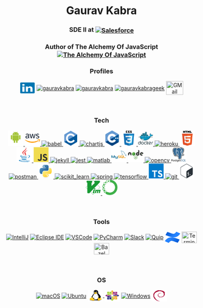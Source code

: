 <h1 align="center">Gaurav Kabra</h1>
<h3 align="center">SDE II at <a href="https://www.salesforce.com/in/" target="_blank"><img align="center" src="https://svgshare.com/i/ijr.svg" alt="Salesforce" height="60" width="60" /></a></h3>
<h3 align="center">Author of The Alchemy Of JavaScript <a href="https://www.amazon.in/dp/B0C87QB46T" target="_blank"><img align="center" src="https://github.com/kabragaurav/kabragaurav/assets/53303368/7ea165bc-d6e5-4084-bf21-7c66d4ae7c1d" alt="The Alchemy Of JavaScript" height="200" width="160" /></a></h3>

<h3 align="center">Profiles</h3>
<div align="center">
      <a href="https://linkedin.com/in/gaurav-kabra" target="blank"><img align="center" src="https://github.com/devicons/devicon/blob/v2.15.1/icons/linkedin/linkedin-original.svg" alt="gaurav-kabra" height="30" width="40" /></a>
      <a href="https://www.hackerrank.com/gauravkabra" target="blank"><img align="center" src="https://raw.githubusercontent.com/rahuldkjain/github-profile-readme-generator/master/src/images/icons/Social/hackerrank.svg" alt="gauravkabra" height="30" width="40" /></a>
      <a href="https://www.leetcode.com/gauravkabra" target="blank"><img align="center" src="https://raw.githubusercontent.com/rahuldkjain/github-profile-readme-generator/master/src/images/icons/Social/leet-code.svg" alt="gauravkabra" height="30" width="40" /></a>
      <a href="https://auth.geeksforgeeks.org/user/gauravkabrageek" target="blank"><img align="center" src="https://raw.githubusercontent.com/rahuldkjain/github-profile-readme-generator/master/src/images/icons/Social/geeks-for-geeks.svg" alt="gauravkabrageek" height="30" width="40" /></a>
      <a href='mailto:gauravkabra.official@gmail.com' ><img align="center" src='https://svgshare.com/i/ijT.svg' title='GMail' height="36" width="45" /></a>
</div>
<br/>
<br/>
<h3 align="center">Tech</h3>
<div align="center">
<a href="https://developer.android.com" target="_blank" rel="noreferrer"> <img src="https://raw.githubusercontent.com/devicons/devicon/master/icons/android/android-original-wordmark.svg" alt="android" width="40" height="40"/> </a> <a href="https://aws.amazon.com" target="_blank" rel="noreferrer"> <img src="https://raw.githubusercontent.com/devicons/devicon/master/icons/amazonwebservices/amazonwebservices-original-wordmark.svg" alt="aws" width="40" height="40"/> </a> <a href="https://babeljs.io/" target="_blank" rel="noreferrer"> <img src="https://www.vectorlogo.zone/logos/babeljs/babeljs-icon.svg" alt="babel" width="40" height="40"/> </a> <a href="https://www.cprogramming.com/" target="_blank" rel="noreferrer"> <img src="https://raw.githubusercontent.com/devicons/devicon/master/icons/c/c-original.svg" alt="c" width="40" height="40"/> </a> <a href="https://www.chartjs.org" target="_blank" rel="noreferrer"> <img src="https://www.chartjs.org/media/logo-title.svg" alt="chartjs" width="40" height="40"/> </a> <a href="https://www.w3schools.com/cpp/" target="_blank" rel="noreferrer"> <img src="https://raw.githubusercontent.com/devicons/devicon/master/icons/cplusplus/cplusplus-original.svg" alt="cplusplus" width="40" height="40"/> </a> <a href="https://www.w3schools.com/css/" target="_blank" rel="noreferrer"> <img src="https://raw.githubusercontent.com/devicons/devicon/master/icons/css3/css3-original-wordmark.svg" alt="css3" width="40" height="40"/> </a> <a href="https://www.docker.com/" target="_blank" rel="noreferrer"> <img src="https://raw.githubusercontent.com/devicons/devicon/master/icons/docker/docker-original-wordmark.svg" alt="docker" width="40" height="40"/> </a> <a href="https://heroku.com" target="_blank" rel="noreferrer"> <img src="https://www.vectorlogo.zone/logos/heroku/heroku-icon.svg" alt="heroku" width="40" height="40"/> </a> <a href="https://www.w3.org/html/" target="_blank" rel="noreferrer"> <img src="https://raw.githubusercontent.com/devicons/devicon/master/icons/html5/html5-original-wordmark.svg" alt="html5" width="40" height="40"/> </a> <a href="https://www.java.com" target="_blank" rel="noreferrer"> <img src="https://raw.githubusercontent.com/devicons/devicon/master/icons/java/java-original.svg" alt="java" width="40" height="40"/> </a> <a href="https://developer.mozilla.org/en-US/docs/Web/JavaScript" target="_blank" rel="noreferrer"> <img src="https://raw.githubusercontent.com/devicons/devicon/master/icons/javascript/javascript-original.svg" alt="javascript" width="40" height="40"/> </a> <a href="https://jekyllrb.com/" target="_blank" rel="noreferrer"> <img src="https://www.vectorlogo.zone/logos/jekyllrb/jekyllrb-icon.svg" alt="jekyll" width="40" height="40"/> </a> <a href="https://jestjs.io" target="_blank" rel="noreferrer"> <img src="https://www.vectorlogo.zone/logos/jestjsio/jestjsio-icon.svg" alt="jest" width="40" height="40"/> </a> <a href="https://www.mathworks.com/" target="_blank" rel="noreferrer"> <img src="https://upload.wikimedia.org/wikipedia/commons/2/21/Matlab_Logo.png" alt="matlab" width="40" height="40"/> </a> <a href="https://www.mysql.com/" target="_blank" rel="noreferrer"> <img src="https://raw.githubusercontent.com/devicons/devicon/master/icons/mysql/mysql-original-wordmark.svg" alt="mysql" width="40" height="40"/> </a> <a href="https://nodejs.org" target="_blank" rel="noreferrer"> <img src="https://raw.githubusercontent.com/devicons/devicon/master/icons/nodejs/nodejs-original-wordmark.svg" alt="nodejs" width="40" height="40"/> </a> <a href="https://opencv.org/" target="_blank" rel="noreferrer"> <img src="https://www.vectorlogo.zone/logos/opencv/opencv-icon.svg" alt="opencv" width="40" height="40"/> </a> <a href="https://www.postgresql.org" target="_blank" rel="noreferrer"> <img src="https://raw.githubusercontent.com/devicons/devicon/master/icons/postgresql/postgresql-original-wordmark.svg" alt="postgresql" width="40" height="40"/> </a> <a href="https://postman.com" target="_blank" rel="noreferrer"> <img src="https://www.vectorlogo.zone/logos/getpostman/getpostman-icon.svg" alt="postman" width="40" height="40"/> </a> <a href="https://www.python.org" target="_blank" rel="noreferrer"> <img src="https://raw.githubusercontent.com/devicons/devicon/master/icons/python/python-original.svg" alt="python" width="40" height="40"/> </a> <a href="https://scikit-learn.org/" target="_blank" rel="noreferrer"> <img src="https://upload.wikimedia.org/wikipedia/commons/0/05/Scikit_learn_logo_small.svg" alt="scikit_learn" width="40" height="40"/> </a> <a href="https://spring.io/" target="_blank" rel="noreferrer"> <img src="https://www.vectorlogo.zone/logos/springio/springio-icon.svg" alt="spring" width="40" height="40"/> </a> <a href="https://www.tensorflow.org" target="_blank" rel="noreferrer"> <img src="https://www.vectorlogo.zone/logos/tensorflow/tensorflow-icon.svg" alt="tensorflow" width="40" height="40"/> </a> <a href="https://www.typescriptlang.org/" target="_blank" rel="noreferrer"> <img src="https://raw.githubusercontent.com/devicons/devicon/master/icons/typescript/typescript-original.svg" alt="typescript" width="40" height="40"/> </a> <a href="https://git-scm.com/" target="_blank" rel="noreferrer"> <img src="https://cdn.jsdelivr.net/gh/devicons/devicon/icons/git/git-plain.svg" alt="git" width="40" height="40"/> </a> </a> <a href="https://www.gnu.org/software/bash/" target="_blank" rel="noreferrer"> <img src="https://github.com/devicons/devicon/blob/v2.15.1/icons/bash/bash-plain.svg" alt="git" width="40" height="40"/> </a> <a href="https://github.com/vim/vim" target="_blank" rel="noreferrer"> <img src="https://github.com/devicons/devicon/blob/v2.15.1/icons/vim/vim-plain.svg" alt="git" width="40" height="40"/> </a> <a href="https://www.anaconda.com/" target="_blank" rel="noreferrer"> <img src="https://github.com/devicons/devicon/blob/v2.15.1/icons/anaconda/anaconda-original.svg" alt="git" width="40" height="40"/> </a> 
</div>

<br/>
<br/>

<h3 align="center">Tools</h3>
<div align="center">
      <a href="https://www.jetbrains.com/idea/" target="_blank" rel="noreferrer"><img align="center" src="https://upload.wikimedia.org/wikipedia/commons/9/9c/IntelliJ_IDEA_Icon.svg" alt="IntelliJ" height="30" width="40" /></a>
      <a href="https://www.eclipse.org/ide/" target="_blank" rel="noreferrer"><img align="center" src="https://svgshare.com/i/ijV.svg" alt="Eclipse IDE" height="35" width="38" /></a>
      <a href="https://code.visualstudio.com/" target="_blank" rel="noreferrer"><img align="center" src="https://upload.wikimedia.org/wikipedia/commons/9/9a/Visual_Studio_Code_1.35_icon.svg" alt="VSCode" height="30" width="40" /></a>
      <a href="https://www.jetbrains.com/pycharm/" target="_blank" rel="noreferrer"><img align="center" src="https://upload.wikimedia.org/wikipedia/commons/1/1d/PyCharm_Icon.svg" alt="PyCharm" height="30" width="40" /></a>
      <a href="https://slack.com/intl/en-in/" target="_blank" rel="noreferrer"><img align="center" src="https://svgshare.com/i/ihw.svg" alt="Slack" height="30" width="40" /></a>
      <a href="https://quip.com" target="_blank" rel="noreferrer"><img align="center" src="https://www.vectorlogo.zone/logos/quip/quip-ar21.svg" alt="Quip" height="45" width="100" /></a>
      <a href="https://www.atlassian.com/software/confluence" target="_blank" rel="noreferrer"><img align="center" src="https://github.com/devicons/devicon/blob/v2.15.1/icons/confluence/confluence-original.svg" height="30" width="40" /></a>
      <a href='https://en.wikipedia.org/wiki/Terminal_(macOS)' target="_blank" rel="noreferrer"><img align="center" src='https://svgshare.com/i/ihx.svg' title='Terminal' height="30" width="40"/></a>
      <a href='https://bazel.build/' target="_blank" rel="noreferrer"><img align="center" src='https://ibb.co/3mwbdJr' title='Bazel' height="30" width="40"/></a>
</div>

<br/>
<br/>


<h3 align="center">OS</h3>
<div align="center">
      <a href="https://www.apple.com/in/macos/monterey/" target="_blank" rel="noreferrer"><img align="center" src="https://svgshare.com/i/ijU.svg" alt="macOS" height="30" width="40" /></a>
      <a href="https://ubuntu.com/" target="_blank" rel="noreferrer"><img align="center" src="https://svgshare.com/i/ijq.svg" alt="Ubuntu" height="30" width="40" /></a>
      <a href="https://www.linux.org/" target="_blank" rel="noreferrer"> <img align="center" src="https://raw.githubusercontent.com/devicons/devicon/master/icons/linux/linux-original.svg" alt="linux" width="40" height="30"/> </a>
      <a href="https://www.centos.org/" target="_blank" rel="noreferrer"><img align="center" src="https://github.com/devicons/devicon/blob/v2.15.1/icons/centos/centos-original.svg" alt="CentOS" height="30" width="40" /></a>
      <a href="https://www.microsoft.com/en-in/windows" target="_blank" rel="noreferrer"><img align="center" src="https://svgshare.com/i/ije.svg" alt="Windows" height="30" width="40" /></a>
      <a href="https://www.debian.org/" target="_blank" rel="noreferrer"><img align="center" src="https://github.com/devicons/devicon/blob/v2.15.1/icons/debian/debian-original.svg" alt="Debian" height="30" width="40" /></a>
</div>

<br/>
<br/>

<!--
<h3 align="center">Browsers</h3>
<div align="center">
      <a href="https://www.google.com/chrome/" target="_blank" rel="noreferrer"><img align="center" src="https://github.com/devicons/devicon/blob/v2.15.1/icons/chrome/chrome-original.svg" alt="Chrome" height="35" width="40" /></a>
      <a href="https://www.apple.com/in/safari/" target="_blank" rel="noreferrer"><img align="center" src="https://github.com/devicons/devicon/blob/v2.15.1/icons/safari/safari-original.svg" alt="Safari" height="35" width="40" /></a>
      <a href="https://www.mozilla.org/en-US/firefox/new/" target="_blank" rel="noreferrer"><img align="center" src="https://github.com/devicons/devicon/blob/v2.15.1/icons/firefox/firefox-original.svg" alt="Firefox" height="35" width="40" /></a>
      <a href="https://www.microsoft.com/en-us/edge" target="_blank" rel="noreferrer"><img align="center" src="https://svgshare.com/i/ik0.svg" alt="Firefox" height="35" width="40" /></a>
      <a href="https://www.opera.com/" target="_blank" rel="noreferrer"><img align="center" src="https://upload.wikimedia.org/wikipedia/commons/4/49/Opera_2015_icon.svg" alt="Opera" height="35" width="40" /></a>
      -->
</div>
